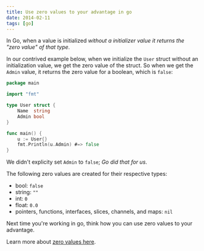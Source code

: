 ```yaml
---
title: Use zero values to your advantage in go
date: 2014-02-11
tags: [go]
---
```

In Go, when a value is initialized *without a initializer value it returns the "zero value" of that type*.

In our contrived example below, when we initialize the `User` struct without an initialization value, we get the zero value of the struct. So when we get the `Admin` value, it returns the zero value for a boolean, which is `false`:

```go
package main

import "fmt"

type User struct {
    Name  string
    Admin bool
}

func main() {
    u := User{}
    fmt.Println(u.Admin) #=> false
}
```

We didn't explicity set `Admin` to `false`; *Go did that for us*. 

The following zero values are created for their respective types: 

- bool: `false`
- string: `""`
- int: `0`
- float: `0.0`
- pointers, functions, interfaces, slices, channels, and maps: `nil`

Next time you're working in go, think how you can use zero values to your advantage.

Learn more about [zero values here](http://golang.org/ref/spec#The_zero_value).
